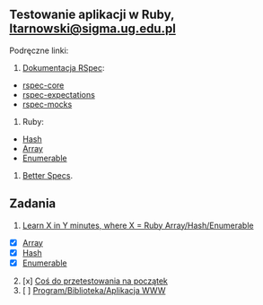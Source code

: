 ## Testowanie aplikacji w Ruby, ltarnowski@sigma.ug.edu.pl

Podręczne linki:

1. [Dokumentacja RSpec](http://rspec.info/):
  - [rspec-core](https://github.com/rspec/rspec-core)
  - [rspec-expectations](https://github.com/rspec/rspec-expectations)
  - [rspec-mocks](https://github.com/rspec/rspec-mocks)
1. Ruby:
  - [Hash](http://ruby-doc.org/core-2.2.3/Hash.html)
  - [Array](http://ruby-doc.org/core-2.2.3/Array.html)
  - [Enumerable](http://ruby-doc.org/core-2.2.3/Enumerable.html)
1. [Better Specs](http://betterspecs.org/).

## Zadania

1. [Learn X in Y minutes, where X = Ruby Array/Hash/Enumerable](ruby.md)
  - [x] [Array](https://github.com/ltarnowski1/PierwszeRepo/blob/master/Zadanie1/Array.md)
  - [x] [Hash](https://github.com/ltarnowski1/PierwszeRepo/blob/master/Zadanie1/Hash.md)
  - [x] [Enumerable](https://github.com/ltarnowski1/PierwszeRepo/blob/master/Zadanie1/Enumerable.md)
2. [x] [Coś do przetestowania na początek](https://github.com/ltarnowski1/PierwszeRepo/tree/master/Zadanie2)
3. [ ] [Program/Biblioteka/Aplikacja WWW](/)
